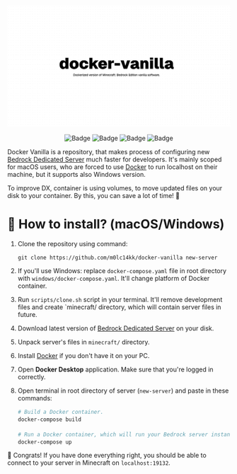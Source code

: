![Banner](/.github/assets/banner.png)

<center>

![Badge](https://img.shields.io/badge/Software-BDS-%23ffaa00?style=for-the-badge)
![Badge](https://img.shields.io/badge/Tests-PASS-%2355ff55?style=for-the-badge)
![Badge](https://img.shields.io/badge/Using-Docker-%23ff55ff?style=for-the-badge)
![Badge](https://img.shields.io/badge/MC%20Versions-1.16.x%5E-%235555ff?style=for-the-badge)

</center>

Docker Vanilla is a repository, that makes process of configuring new [Bedrock Dedicated Server](https://www.minecraft.net/en-us/download/server/bedrock) much faster for developers. It's mainly scoped for macOS users, who are forced to use [Docker](https://www.docker.com/) to run localhost on their machine, but it supports also Windows version.

To improve DX, container is using volumes, to move updated files on your disk to your container. By this, you can save a lot of time! 🚀

# 🤔 How to install? (macOS/Windows)

1. Clone the repository using command:
    ```
    git clone https://github.com/m0lc14kk/docker-vanilla new-server
    ```
2. If you'll use Windows: replace `docker-compose.yaml` file in root directory with `windows/docker-compose.yaml`. It'll change platform of Docker container.
3. Run `scripts/clone.sh` script in your terminal. It'll remove development files and create `minecraft/ directory, which will contain server files in future.
4. Download latest version of [Bedrock Dedicated Server](https://www.minecraft.net/en-us/download/server/bedrock) on your disk.
5. Unpack server's files in `minecraft/` directory.
6. Install [Docker](https://www.docker.com/) if you don't have it on your PC.
7. Open **Docker Desktop** application. Make sure that you're logged in correctly.
8. Open terminal in root directory of server (`new-server`) and paste in these commands:

    ```sh
    # Build a Docker container.
    docker-compose build

    # Run a Docker container, which will run your Bedrock server instance.
    docker-compose up
    ```

🎉 Congrats! If you have done everything right, you should be able to connect to your server in Minecraft on `localhost:19132`.
